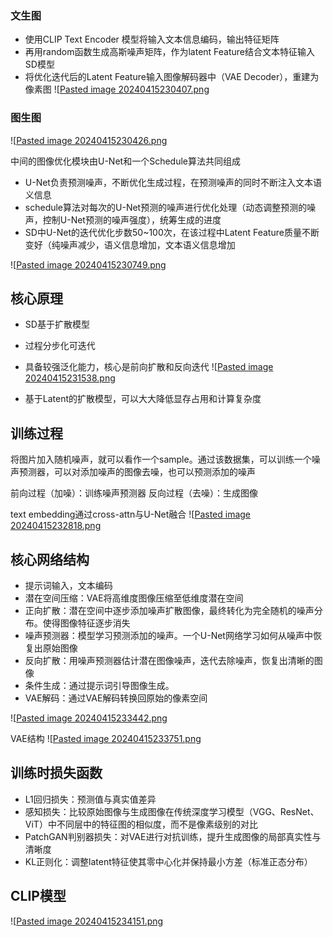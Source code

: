 ### 文生图

+ 使用CLIP Text Encoder 模型将输入文本信息编码，输出特征矩阵
+ 再用random函数生成高斯噪声矩阵，作为latent Feature结合文本特征输入SD模型
+ 将优化迭代后的Latent Feature输入图像解码器中（VAE Decoder），重建为像素图
![[Pasted image 20240415230407.png](../%E5%A4%A7%E6%A8%A1%E5%9E%8B/attach/Pasted%20image%2020240415230407.png)

### 图生图

![[Pasted image 20240415230426.png](../%E5%A4%A7%E6%A8%A1%E5%9E%8B/attach/Pasted%20image%2020240415230426.png)

中间的图像优化模块由U-Net和一个Schedule算法共同组成
+ U-Net负责预测噪声，不断优化生成过程，在预测噪声的同时不断注入文本语义信息
+ schedule算法对每次的U-Net预测的噪声进行优化处理（动态调整预测的噪声，控制U-Net预测的噪声强度），统筹生成的进度
+ SD中U-Net的迭代优化步数50~100次，在该过程中Latent Feature质量不断变好（纯噪声减少，语义信息增加，文本语义信息增加

![[Pasted image 20240415230749.png](../%E5%A4%A7%E6%A8%A1%E5%9E%8B/attach/Pasted%20image%2020240415230749.png)

## 核心原理

+ SD基于扩散模型
+ 过程分步化可迭代
+ 具备较强泛化能力，核心是前向扩散和反向迭代
![[Pasted image 20240415231538.png](../%E5%A4%A7%E6%A8%A1%E5%9E%8B/attach/Pasted%20image%2020240415231538.png)

+ 基于Latent的扩散模型，可以大大降低显存占用和计算复杂度

## 训练过程

将图片加入随机噪声，就可以看作一个sample。通过该数据集，可以训练一个噪声预测器，可以对添加噪声的图像去噪，也可以预测添加的噪声

前向过程（加噪）：训练噪声预测器
反向过程（去噪）：生成图像

text embedding通过cross-attn与U-Net融合
![[Pasted image 20240415232818.png](../%E5%A4%A7%E6%A8%A1%E5%9E%8B/attach/Pasted%20image%2020240415232818.png)

## 核心网络结构

+ 提示词输入，文本编码
+ 潜在空间压缩：VAE将高维度图像压缩至低维度潜在空间
+ 正向扩散：潜在空间中逐步添加噪声扩散图像，最终转化为完全随机的噪声分布。使得图像特征逐步消失
+ 噪声预测器：模型学习预测添加的噪声。一个U-Net网络学习如何从噪声中恢复出原始图像
+ 反向扩散：用噪声预测器估计潜在图像噪声，迭代去除噪声，恢复出清晰的图像
+ 条件生成：通过提示词引导图像生成。
+ VAE解码：通过VAE解码转换回原始的像素空间

![[Pasted image 20240415233442.png](../%E5%A4%A7%E6%A8%A1%E5%9E%8B/attach/Pasted%20image%2020240415233442.png)

VAE结构
![[Pasted image 20240415233751.png](../%E5%A4%A7%E6%A8%A1%E5%9E%8B/attach/Pasted%20image%2020240415233751.png)
## 训练时损失函数
+ L1回归损失：预测值与真实值差异
+ 感知损失：比较原始图像与生成图像在传统深度学习模型（VGG、ResNet、ViT）中不同层中的特征图的相似度，而不是像素级别的对比
+ PatchGAN判别器损失：对VAE进行对抗训练，提升生成图像的局部真实性与清晰度
+ KL正则化：调整latent特征使其零中心化并保持最小方差（标准正态分布）

## CLIP模型
![[Pasted image 20240415234151.png](../%E5%A4%A7%E6%A8%A1%E5%9E%8B/attach/Pasted%20image%2020240415234151.png)

